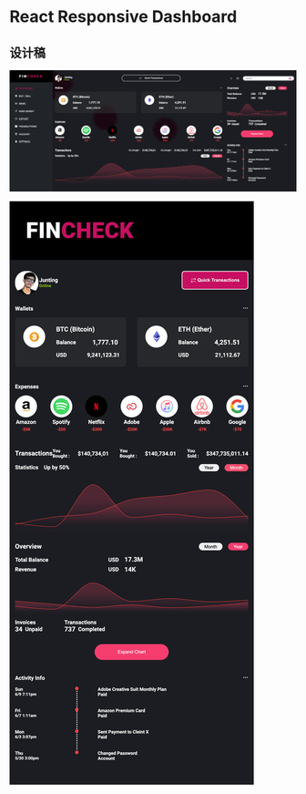 # React Responsive Dashboard

## 设计稿

![Full Screen](./public/FullScreen.png)

![iPhone12 Pro](./public/localhost_3000_(iPhone%2012%20Pro).png)